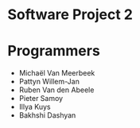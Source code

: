 # Software Project 2

<h1>Programmers</h1>
<ul>
<li>Michaël Van Meerbeek</li>
<li>Pattyn Willem-Jan</li>
<li>Ruben Van den Abeele</li>
<li>Pieter Samoy</li>
<li>Illya Kuys</li>
<li>Bakhshi Dashyan</li>
</ul>
